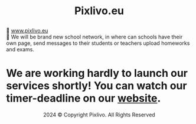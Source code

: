 # <p align="center">Pixlivo.eu</p>
📡 <a href="https://pixlivo.eu">www.pixlivo.eu</a><br>
👤 We will be brand new school network, in where can schools have their own page, send messages to their students or teachers upload homeworks and exams.

# We are working hardly to launch our services shortly! You can watch our timer-deadline on our <a href="https://pixlivo.eu">website</a>.
<p align="center">2024 © Copyright Pixlivo. All Rights Reserved</p>
